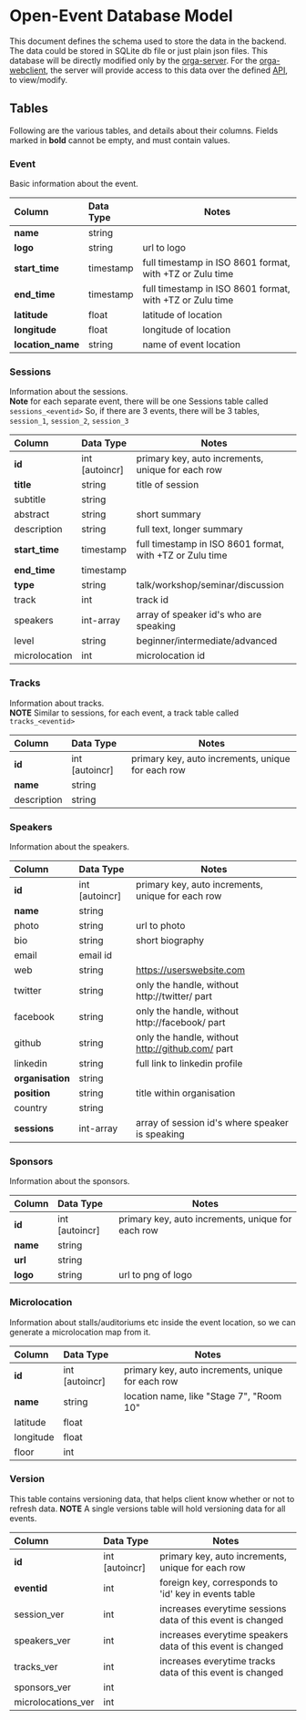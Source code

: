 # Open-Event Database Model

This document defines the schema used to store the data in the backend. The data could be stored in SQLite db file or just plain json files. This database will be directly modified only by the [orga-server](https://github.com/fossasia/open-event-orga-server). For the [orga-webclient](https://github.com/fossasia/open-event-orga-webclient), the server will provide access to this data over the defined [API](/API.md), to view/modify.  

## Tables
Following are the various tables, and details about their columns. Fields marked in **bold** cannot be empty, and must contain values.   

### Event
Basic information about the event.    

| Column            | Data Type      | Notes       |
|:------------------|:---------------| ------------|
| **name**          | string         | 
| **logo**          | string         | url to logo
| **start_time**    | timestamp      | full timestamp in ISO 8601 format, with +TZ or Zulu time
| **end_time**      | timestamp      | full timestamp in ISO 8601 format, with +TZ or Zulu time
| **latitude**      | float          | latitude of location
| **longitude**     | float          | longitude of location
| **location_name** | string         | name of event location



### Sessions  
Information about the sessions.   
**Note** for each separate event, there will be one Sessions table called `sessions_<eventid>` 
So, if there are 3 events, there will be 3 tables, `session_1`, `session_2`, `session_3` 

| Column          | Data Type      | Notes       |
|:----------------|:---------------| ------------|
| **id**          | int [autoincr] | primary key, auto increments, unique for each row
| **title**       | string         | title of session
| subtitle        | string         |
| abstract        | string         | short summary
| description     | string         | full text, longer summary
| **start_time**  | timestamp      | full timestamp in ISO 8601 format, with +TZ or Zulu time 
| **end_time**    | timestamp      |
| **type**        | string         | talk/workshop/seminar/discussion
| track           | int         | track id
| speakers        | int-array      | array of speaker id's who are speaking
| level           | string         | beginner/intermediate/advanced
| microlocation   | int            | microlocation id

### Tracks
Information about tracks.   
**NOTE** Similar to sessions, for each event, a track table called `tracks_<eventid>` 


| Column          | Data Type      | Notes       |
|:----------------|:---------------| ------------|
| **id**          | int [autoincr] | primary key, auto increments, unique for each row
| **name**        | string         |
| description     | string         |

### Speakers
Information about the speakers.  

| Column          | Data Type      | Notes       |
|:----------------|:---------------| ------------|
| **id**          | int [autoincr] | primary key, auto increments, unique for each row
| **name**        | string         |
| photo           | string         | url to photo 
| bio             | string         | short biography
| email           | email id       |
| web             | string         | https://userswebsite.com
| twitter         | string         | only the handle, without http://twitter/ part
| facebook        | string         | only the handle, without http://facebook/ part
| github          | string         | only the handle, without http://github.com/ part
| linkedin        | string         | full link to linkedin profile
| **organisation**| string         | 
| **position**    | string         | title within organisation
| country         | string         |
| **sessions**        | int-array      | array of session id's where speaker is speaking

### Sponsors
Information about the sponsors.   

| Column      | Data Type      | Notes       |
|:------------|:---------------| ------------|
| **id**          | int [autoincr] | primary key, auto increments, unique for each row
| **name**        | string         |
| **url**         | string         |
| **logo**        | string         | url to png of logo


### Microlocation
Information about stalls/auditoriums etc inside the event location, so we can generate a microlocation map from it.  

| Column          | Data Type      | Notes       |
|:----------------|:---------------| ------------|
| **id**          | int [autoincr] | primary key, auto increments, unique for each row
| **name**        | string         | location name, like "Stage 7", "Room 10"
| latitude        | float          |
| longitude       | float          |
| floor           | int            |

### Version
This table contains versioning data, that helps client know whether or not to refresh data.
**NOTE** A single versions table will hold versioning data for all events. 

| Column          | Data Type      | Notes       |
|:----------------|:---------------| ------------|
| **id**          | int [autoincr] | primary key, auto increments, unique for each row
| **eventid**     | int            | foreign key, corresponds to 'id' key in events table
| session_ver     | int            | increases everytime sessions data of this event is changed
| speakers_ver    | int            | increases everytime speakers data of this event is changed
| tracks_ver      | int            | increases everytime tracks data of this event is changed
| sponsors_ver    | int
| microlocations_ver     | int    |  
